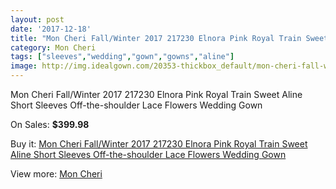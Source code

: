 ```yaml
---
layout: post
date: '2017-12-18'
title: "Mon Cheri Fall/Winter 2017 217230 Elnora Pink Royal Train Sweet Aline Short Sleeves Off-the-shoulder Lace Flowers Wedding Gown"
category: Mon Cheri
tags: ["sleeves","wedding","gown","gowns","aline"]
image: http://img.idealgown.com/20353-thickbox_default/mon-cheri-fall-winter-2017-217230-elnora-pink-royal-train-sweet-aline-short-sleeves-off-the-shoulder-lace-flowers-wedding-gown.jpg
---
```

Mon Cheri Fall/Winter 2017 217230 Elnora Pink Royal Train Sweet Aline Short Sleeves Off-the-shoulder Lace Flowers Wedding Gown

On Sales: **$399.98**
<a href="https://www.idealgown.com/en/mon-cheri/7764-mon-cheri-fall-winter-2017-217230-elnora-pink-royal-train-sweet-aline-short-sleeves-off-the-shoulder-lace-flowers-wedding-gown.html"><amp-img layout="responsive" width="600" height="600" src="//img.idealgown.com/20353-thickbox_default/mon-cheri-fall-winter-2017-217230-elnora-pink-royal-train-sweet-aline-short-sleeves-off-the-shoulder-lace-flowers-wedding-gown.jpg" alt="Mon Cheri Fall/Winter 2017 217230 Elnora Pink Royal Train Sweet Aline Short Sleeves Off-the-shoulder Lace Flowers Wedding Gown 0" /></a>
<a href="https://www.idealgown.com/en/mon-cheri/7764-mon-cheri-fall-winter-2017-217230-elnora-pink-royal-train-sweet-aline-short-sleeves-off-the-shoulder-lace-flowers-wedding-gown.html"><amp-img layout="responsive" width="600" height="600" src="//img.idealgown.com/20359-thickbox_default/mon-cheri-fall-winter-2017-217230-elnora-pink-royal-train-sweet-aline-short-sleeves-off-the-shoulder-lace-flowers-wedding-gown.jpg" alt="Mon Cheri Fall/Winter 2017 217230 Elnora Pink Royal Train Sweet Aline Short Sleeves Off-the-shoulder Lace Flowers Wedding Gown 1" /></a>
<a href="https://www.idealgown.com/en/mon-cheri/7764-mon-cheri-fall-winter-2017-217230-elnora-pink-royal-train-sweet-aline-short-sleeves-off-the-shoulder-lace-flowers-wedding-gown.html"><amp-img layout="responsive" width="600" height="600" src="//img.idealgown.com/20358-thickbox_default/mon-cheri-fall-winter-2017-217230-elnora-pink-royal-train-sweet-aline-short-sleeves-off-the-shoulder-lace-flowers-wedding-gown.jpg" alt="Mon Cheri Fall/Winter 2017 217230 Elnora Pink Royal Train Sweet Aline Short Sleeves Off-the-shoulder Lace Flowers Wedding Gown 2" /></a>
<a href="https://www.idealgown.com/en/mon-cheri/7764-mon-cheri-fall-winter-2017-217230-elnora-pink-royal-train-sweet-aline-short-sleeves-off-the-shoulder-lace-flowers-wedding-gown.html"><amp-img layout="responsive" width="600" height="600" src="//img.idealgown.com/20357-thickbox_default/mon-cheri-fall-winter-2017-217230-elnora-pink-royal-train-sweet-aline-short-sleeves-off-the-shoulder-lace-flowers-wedding-gown.jpg" alt="Mon Cheri Fall/Winter 2017 217230 Elnora Pink Royal Train Sweet Aline Short Sleeves Off-the-shoulder Lace Flowers Wedding Gown 3" /></a>
<a href="https://www.idealgown.com/en/mon-cheri/7764-mon-cheri-fall-winter-2017-217230-elnora-pink-royal-train-sweet-aline-short-sleeves-off-the-shoulder-lace-flowers-wedding-gown.html"><amp-img layout="responsive" width="600" height="600" src="//img.idealgown.com/20356-thickbox_default/mon-cheri-fall-winter-2017-217230-elnora-pink-royal-train-sweet-aline-short-sleeves-off-the-shoulder-lace-flowers-wedding-gown.jpg" alt="Mon Cheri Fall/Winter 2017 217230 Elnora Pink Royal Train Sweet Aline Short Sleeves Off-the-shoulder Lace Flowers Wedding Gown 4" /></a>
<a href="https://www.idealgown.com/en/mon-cheri/7764-mon-cheri-fall-winter-2017-217230-elnora-pink-royal-train-sweet-aline-short-sleeves-off-the-shoulder-lace-flowers-wedding-gown.html"><amp-img layout="responsive" width="600" height="600" src="//img.idealgown.com/20355-thickbox_default/mon-cheri-fall-winter-2017-217230-elnora-pink-royal-train-sweet-aline-short-sleeves-off-the-shoulder-lace-flowers-wedding-gown.jpg" alt="Mon Cheri Fall/Winter 2017 217230 Elnora Pink Royal Train Sweet Aline Short Sleeves Off-the-shoulder Lace Flowers Wedding Gown 5" /></a>
<a href="https://www.idealgown.com/en/mon-cheri/7764-mon-cheri-fall-winter-2017-217230-elnora-pink-royal-train-sweet-aline-short-sleeves-off-the-shoulder-lace-flowers-wedding-gown.html"><amp-img layout="responsive" width="600" height="600" src="//img.idealgown.com/20354-thickbox_default/mon-cheri-fall-winter-2017-217230-elnora-pink-royal-train-sweet-aline-short-sleeves-off-the-shoulder-lace-flowers-wedding-gown.jpg" alt="Mon Cheri Fall/Winter 2017 217230 Elnora Pink Royal Train Sweet Aline Short Sleeves Off-the-shoulder Lace Flowers Wedding Gown 6" /></a>

Buy it: [Mon Cheri Fall/Winter 2017 217230 Elnora Pink Royal Train Sweet Aline Short Sleeves Off-the-shoulder Lace Flowers Wedding Gown](https://www.idealgown.com/en/mon-cheri/7764-mon-cheri-fall-winter-2017-217230-elnora-pink-royal-train-sweet-aline-short-sleeves-off-the-shoulder-lace-flowers-wedding-gown.html "Mon Cheri Fall/Winter 2017 217230 Elnora Pink Royal Train Sweet Aline Short Sleeves Off-the-shoulder Lace Flowers Wedding Gown")

View more: [Mon Cheri](https://www.idealgown.com/en/158-mon-cheri "Mon Cheri")